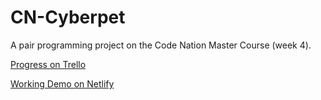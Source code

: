 # CN-Cyberpet

A pair programming project on the Code Nation Master Course (week 4).

[Progress on Trello](https://trello.com/b/4vPxIU6V/cyberpet)

[Working Demo on Netlify](https://code-nation-cyber-dog.netlify.app/)
